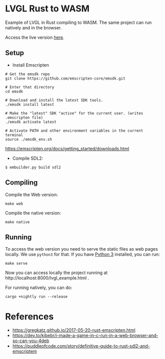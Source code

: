# LVGL Rust to WASM

Example of LVGL in Rust compiling to WASM. The same project can run natively and in the browser.

Access the live version [here](https://rafaelcaricio.github.io/lvgl-rs-wasm).

## Setup

- Install Emscripten
``` 
# Get the emsdk repo
git clone https://github.com/emscripten-core/emsdk.git

# Enter that directory
cd emsdk

# Download and install the latest SDK tools.
./emsdk install latest

# Make the "latest" SDK "active" for the current user. (writes .emscripten file)
./emsdk activate latest

# Activate PATH and other environment variables in the current terminal
source ./emsdk_env.sh
```
https://emscripten.org/docs/getting_started/downloads.html

- Compile SDL2:
``` 
$ embuilder.py build sdl2
```

## Compiling

Compile the Web version:
```
make web
```

Compile the native version:
```
make native
```

## Running

To access the web version you need to serve the static files as web pages locally. We use `python3` for that. If you
have [Python 3](https://www.python.org/downloads/) installed, you can run:
```
make serve
```

Now you can access locally the project running at http://localhost:8000/lvgl_example.html .

For running natively, you can do:
```
cargo +nightly run --release
```


# References
- https://gregkatz.github.io/2017-05-20-rust-emscripten.html
- https://dev.to/kibebr/i-made-a-game-in-c-run-in-a-web-browser-and-so-can-you-4deb
- https://puddleofcode.com/story/definitive-guide-to-rust-sdl2-and-emscriptem

